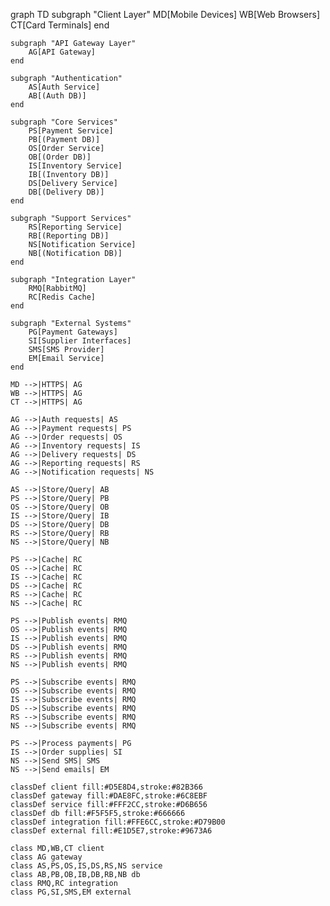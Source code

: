 graph TD
    subgraph "Client Layer"
        MD[Mobile Devices]
        WB[Web Browsers]
        CT[Card Terminals]
    end
    
    subgraph "API Gateway Layer"
        AG[API Gateway] 
    end

    subgraph "Authentication"
        AS[Auth Service]
        AB[(Auth DB)]
    end

    subgraph "Core Services"
        PS[Payment Service]
        PB[(Payment DB)]
        OS[Order Service]
        OB[(Order DB)]
        IS[Inventory Service]
        IB[(Inventory DB)]
        DS[Delivery Service]
        DB[(Delivery DB)]
    end

    subgraph "Support Services"
        RS[Reporting Service]
        RB[(Reporting DB)]
        NS[Notification Service]
        NB[(Notification DB)]
    end

    subgraph "Integration Layer"
        RMQ[RabbitMQ]
        RC[Redis Cache]
    end

    subgraph "External Systems"
        PG[Payment Gateways]
        SI[Supplier Interfaces]
        SMS[SMS Provider]
        EM[Email Service]
    end

    MD -->|HTTPS| AG
    WB -->|HTTPS| AG
    CT -->|HTTPS| AG

    AG -->|Auth requests| AS
    AG -->|Payment requests| PS
    AG -->|Order requests| OS
    AG -->|Inventory requests| IS
    AG -->|Delivery requests| DS
    AG -->|Reporting requests| RS
    AG -->|Notification requests| NS

    AS -->|Store/Query| AB
    PS -->|Store/Query| PB
    OS -->|Store/Query| OB
    IS -->|Store/Query| IB
    DS -->|Store/Query| DB
    RS -->|Store/Query| RB
    NS -->|Store/Query| NB

    PS -->|Cache| RC
    OS -->|Cache| RC
    IS -->|Cache| RC
    DS -->|Cache| RC
    RS -->|Cache| RC
    NS -->|Cache| RC

    PS -->|Publish events| RMQ
    OS -->|Publish events| RMQ
    IS -->|Publish events| RMQ
    DS -->|Publish events| RMQ
    RS -->|Publish events| RMQ
    NS -->|Publish events| RMQ

    PS -->|Subscribe events| RMQ
    OS -->|Subscribe events| RMQ
    IS -->|Subscribe events| RMQ
    DS -->|Subscribe events| RMQ
    RS -->|Subscribe events| RMQ
    NS -->|Subscribe events| RMQ

    PS -->|Process payments| PG
    IS -->|Order supplies| SI
    NS -->|Send SMS| SMS
    NS -->|Send emails| EM

    classDef client fill:#D5E8D4,stroke:#82B366
    classDef gateway fill:#DAE8FC,stroke:#6C8EBF
    classDef service fill:#FFF2CC,stroke:#D6B656
    classDef db fill:#F5F5F5,stroke:#666666
    classDef integration fill:#FFE6CC,stroke:#D79B00
    classDef external fill:#E1D5E7,stroke:#9673A6

    class MD,WB,CT client
    class AG gateway
    class AS,PS,OS,IS,DS,RS,NS service
    class AB,PB,OB,IB,DB,RB,NB db
    class RMQ,RC integration
    class PG,SI,SMS,EM external